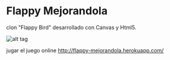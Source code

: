 Flappy Mejorandola
==================

clon "Flappy Bird" desarrollado con Canvas y Html5.

![alt tag](https://raw.githubusercontent.com/Nelkit/flappyMejorando.la/master/public/images/preview.png)

jugar el juego online http://flappy-mejorandola.herokuapp.com/

